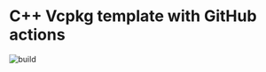 # C++ Vcpkg template with GitHub actions

![build](https://github.com/matusnovak/cpp-vcpkg-template/workflows/build/badge.svg)

